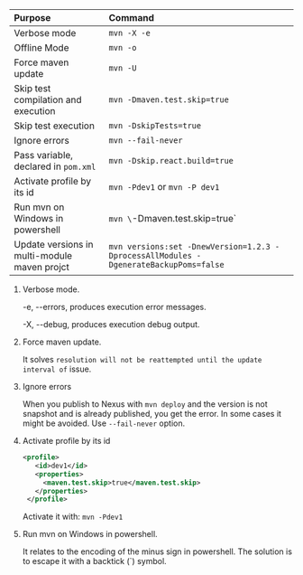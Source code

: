 
| Purpose                                      | Command                                                                              |     
|:---------------------------------------------|:-------------------------------------------------------------------------------------|
| Verbose mode                                 | `mvn -X -e`                                                                          | 
| Offline Mode                                 | `mvn -o`                                                                             | 
| Force maven update                           | `mvn -U`                                                                             | 
| Skip test compilation and execution          | `mvn -Dmaven.test.skip=true`                                                         | 
| Skip test execution                          | `mvn -DskipTests=true`                                                               | 
| Ignore errors                                | `mvn --fail-never`                                                                   | 
| Pass variable, declared in `pom.xml`         | `mvn -Dskip.react.build=true`                                                        | 
| Activate profile by its id                   | `mvn -Pdev1` or `mvn -P dev1`                                                        | 
| Run mvn on Windows in powershell             | `mvn \`-Dmaven.test.skip=true`                                                       | 
| Update versions in multi-module maven projct | `mvn versions:set -DnewVersion=1.2.3 -DprocessAllModules -DgenerateBackupPoms=false` | 



1. Verbose mode.

   -e, --errors, produces execution error messages. 

   -X, --debug, produces execution debug output.
2. Force maven update. 

   It solves `resolution will not be reattempted until the update interval of` issue.
3. Ignore errors

   When you publish to Nexus with `mvn deploy` and the version is not snapshot and is already published, you get the error.
   In some cases it might be avoided. Use `--fail-never` option.

4. Activate profile by its id

   ```xml
   <profile>
      <id>dev1</id>
      <properties>
        <maven.test.skip>true</maven.test.skip>
      </properties>
    </profile>
   ```
   Activate it with: `mvn -Pdev1`

5. Run mvn on Windows in powershell.

   It relates to the encoding of the minus sign in powershell. The solution is to escape it with a backtick (`) symbol.